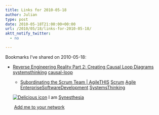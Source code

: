 ```yaml
---
title: Links for 2010-05-18
author: Julian
type: post
date: 2010-05-18T21:00:00+00:00
url: /2010/05/18/links-for-2010-05-18/
aktt_notify_twitter:
  - no

---
```

Bookmarks I&#8217;ve shared on 2010-05-18:

  * [Reverse Engineering Reality Part 2: Creating Causal Loop Diagrams][1] 
    [systemsthinking][2] [causal-loop][3] </li> 
    
      * [Subordinating the Scrum Team | AgileTHIS][4] 
        [Scrum][5] [Agile][6] [EnterpriseSoftwareDevelopment][7] [SystemsThinking][8] </li> </ul> 
        
        <p class="deliciouslink">
          <a href="https://del.icio.us/synesthesia" title="See all my bookmarks on del.icio.us"><img src="https://www.synesthesia.co.uk/images/deliciousicon.jpg" alt="Delicious icon" /></a>&nbsp;I am <a href="https://del.icio.us/synesthesia" title="See all my bookmarks on del.icio.us">Synesthesia</a>
        </p>
        
        <p class="deliciouslink">
          <a href="https://del.icio.us/network?add=synesthesia" title="Add me to your del.icio.us network"><img src="https://www.synesthesia.co.uk/images/add.gif" alt="" /></a>&nbsp;<a href="https://del.icio.us/network?add=synesthesia" title="Add me to your del.icio.us network">Add me to your network</a>
        </p>

 [1]: https://donaldegray.com/reverse-engineering-reality-part-2-creating-causal-loop-diagrams
 [2]: https://delicious.com/synesthesia/systemsthinking
 [3]: https://delicious.com/synesthesia/causal-loop
 [4]: https://agilethis.com/2010/05/17/subordinating-the-scrum-team/#utm_source=feed
 [5]: https://delicious.com/synesthesia/Scrum
 [6]: https://delicious.com/synesthesia/Agile
 [7]: https://delicious.com/synesthesia/EnterpriseSoftwareDevelopment
 [8]: https://delicious.com/synesthesia/SystemsThinking